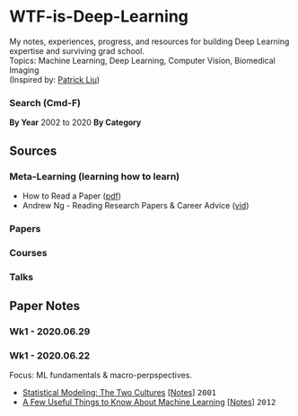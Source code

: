 # WTF-is-Deep-Learning
My notes, experiences, progress, and resources for building Deep Learning expertise and surviving grad school. \
Topics: Machine Learning, Deep Learning, Computer Vision, Biomedical Imaging \
(Inspired by: [Patrick Liu](https://github.com/patrick-llgc/Learning-Deep-Learning))

### Search (Cmd-F)
**By Year** 2002 to 2020
**By Category**


## Sources

### Meta-Learning (learning how to learn)
* How to Read a Paper ([pdf](/metalearning/how_to_read_a_paper.pdf))
* Andrew Ng - Reading Research Papers & Career Advice ([vid](https://www.youtube.com/watch?v=733m6qBH-jI))

### Papers

### Courses

### Talks



## Paper Notes

### Wk1 - 2020.06.29

### Wk1 - 2020.06.22
Focus: ML fundamentals & macro-perpspectives.
* [Statistical Modeling: The Two Cultures](https://www.semanticscholar.org/paper/Statistical-Modeling%3A-The-Two-Cultures-Breiman/e5df6bc6da5653ad98e754b08f63326c2e52b372) [[Notes](papers/2002_stat_modeling_2cultures.md)] <kbd>2001</kbd>
* [A Few Useful Things to Know About Machine Learning](https://homes.cs.washington.edu/~pedrod/papers/cacm12.pdf) [[Notes](papers/2012_useful_things_about_ml.md)] <kbd>2012</kbd>